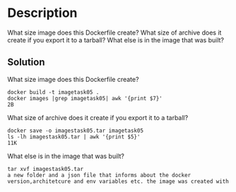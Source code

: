 # Description
What size image does this Dockerfile create?
What size of archive does it create if you export it to a tarball?
What else is in the image that was built?

## Solution
What size image does this Dockerfile create?

    docker build -t imagetask05 .
    docker images |grep imagetask05| awk '{print $7}'
    2B

What size of archive does it create if you export it to a tarball?

    docker save -o imagestask05.tar imagetask05
    ls -lh imagestask05.tar | awk '{print $5}'
    11K
    
What else is in the image that was built?

    tar xvf imagestask05.tar
    a new folder and a json file that informs about the docker version,architetcure and env variables etc. the image was created with
